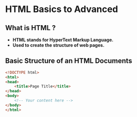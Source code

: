 # HTML Basics to Advanced

## What is HTML ?

- **HTML stands for HyperText Markup Language.**
- **Used to create the structure of web pages.**

## Basic Structure of an HTML Documents

```html
<!DOCTYPE html>
<html>
<head>
    <title>Page Title</title>
</head>
<body>
    <!-- Your content here -->
</body>
</html>


